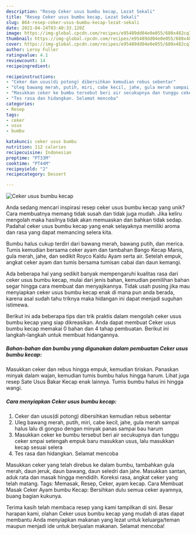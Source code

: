```yaml
---
description: "Resep Ceker usus bumbu kecap, Lezat Sekali"
title: "Resep Ceker usus bumbu kecap, Lezat Sekali"
slug: 864-resep-ceker-usus-bumbu-kecap-lezat-sekali
date: 2021-04-24T03:40:33.120Z
image: https://img-global.cpcdn.com/recipes/e95489dd04e0e055/680x482cq70/ceker-usus-bumbu-kecap-foto-resep-utama.jpg
thumbnail: https://img-global.cpcdn.com/recipes/e95489dd04e0e055/680x482cq70/ceker-usus-bumbu-kecap-foto-resep-utama.jpg
cover: https://img-global.cpcdn.com/recipes/e95489dd04e0e055/680x482cq70/ceker-usus-bumbu-kecap-foto-resep-utama.jpg
author: Leroy Fuller
ratingvalue: 4.1
reviewcount: 14
recipeingredient:

recipeinstructions:
- "Ceker dan usus(di potong) dibersihkan kemudian rebus sebentar"
- "Uleg bawang merah, putih, miri, cabe kecil, jahe, gula merah sampai halus lalu di gongso dengan minyak panas sampai bau harum"
- "Masukkan ceker ke bumbu tersebut beri air secukupnya dan tunggu ceker smpai setengah empuk baru masukkan usus, lalu masukkan kecap sesuai selera"
- "Tes rasa dan hidangkan. Selamat mencoba"
categories:
- Resep
tags:
- ceker
- usus
- bumbu

katakunci: ceker usus bumbu 
nutrition: 112 calories
recipecuisine: Indonesian
preptime: "PT33M"
cooktime: "PT44M"
recipeyield: "2"
recipecategory: Dessert

---
```



![Ceker usus bumbu kecap](https://img-global.cpcdn.com/recipes/e95489dd04e0e055/680x482cq70/ceker-usus-bumbu-kecap-foto-resep-utama.jpg)

Anda sedang mencari inspirasi resep ceker usus bumbu kecap yang unik? Cara membuatnya memang tidak susah dan tidak juga mudah. Jika keliru mengolah maka hasilnya tidak akan memuaskan dan bahkan tidak sedap. Padahal ceker usus bumbu kecap yang enak selayaknya memiliki aroma dan rasa yang dapat memancing selera kita.

Bumbu halus cukup terdiri dari bawang merah, bawang putih, dan merica. Tumis kemudian bersama ceker ayam dan tambahan Bango Kecap Manis, gula merah, jahe, dan sedikit Royco Kaldu Ayam serta air. Setelah empuk, angkat ceker ayam dan tumis bersama tumisan cabai dan daun kemangi.

Ada beberapa hal yang sedikit banyak mempengaruhi kualitas rasa dari ceker usus bumbu kecap, mulai dari jenis bahan, kemudian pemilihan bahan segar hingga cara membuat dan menyajikannya. Tidak usah pusing jika mau menyiapkan ceker usus bumbu kecap enak di mana pun anda berada, karena asal sudah tahu triknya maka hidangan ini dapat menjadi suguhan istimewa.


Berikut ini ada beberapa tips dan trik praktis dalam mengolah ceker usus bumbu kecap yang siap dikreasikan. Anda dapat membuat Ceker usus bumbu kecap memakai 0 bahan dan 4 tahap pembuatan. Berikut ini langkah-langkah untuk membuat hidangannya.

<!--inarticleads1-->

##### Bahan-bahan dan bumbu yang digunakan dalam pembuatan Ceker usus bumbu kecap:



Masukkan ceker dan rebus hingga empuk, kemudian tiriskan. Panaskan minyak dalam wajan, kemudian tumis bumbu halus hingga harum. Lihat juga resep Sate Usus Bakar Kecap enak lainnya. Tumis bumbu halus ini hingga wangi. 

<!--inarticleads2-->

##### Cara menyiapkan Ceker usus bumbu kecap:

1. Ceker dan usus(di potong) dibersihkan kemudian rebus sebentar
1. Uleg bawang merah, putih, miri, cabe kecil, jahe, gula merah sampai halus lalu di gongso dengan minyak panas sampai bau harum
1. Masukkan ceker ke bumbu tersebut beri air secukupnya dan tunggu ceker smpai setengah empuk baru masukkan usus, lalu masukkan kecap sesuai selera
1. Tes rasa dan hidangkan. Selamat mencoba


Masukkan ceker yang telah direbus ke dalam bumbu, tambahkan gula merah, daun jeruk, daun bawang, daun seledri dan jahe. Masukkan santan, aduk rata dan masak hingga mendidih. Koreksi rasa, angkat ceker yang telah matang. Tags: Memasak, Resep, Ceker, ayam kecap. Cara Membuat Masak Ceker Ayam bumbu Kecap: Bersihkan dulu semua ceker ayamnya, buang bagian kukunya. 

Terima kasih telah membaca resep yang kami tampilkan di sini. Besar harapan kami, olahan Ceker usus bumbu kecap yang mudah di atas dapat membantu Anda menyiapkan makanan yang lezat untuk keluarga/teman maupun menjadi ide untuk berjualan makanan. Selamat mencoba!

